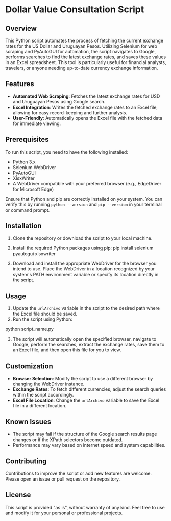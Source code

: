 # Dollar Value Consultation Script

## Overview
This Python script automates the process of fetching the current exchange rates for the US Dollar and Uruguayan Pesos. Utilizing Selenium for web scraping and PyAutoGUI for automation, the script navigates to Google, performs searches to find the latest exchange rates, and saves these values in an Excel spreadsheet. This tool is particularly useful for financial analysts, travelers, or anyone needing up-to-date currency exchange information.

## Features
- **Automated Web Scraping**: Fetches the latest exchange rates for USD and Uruguayan Pesos using Google search.
- **Excel Integration**: Writes the fetched exchange rates to an Excel file, allowing for easy record-keeping and further analysis.
- **User-Friendly**: Automatically opens the Excel file with the fetched data for immediate viewing.

## Prerequisites
To run this script, you need to have the following installed:
- Python 3.x
- Selenium WebDriver
- PyAutoGUI
- XlsxWriter
- A WebDriver compatible with your preferred browser (e.g., EdgeDriver for Microsoft Edge)

Ensure that Python and pip are correctly installed on your system. You can verify this by running `python --version` and `pip --version` in your terminal or command prompt.

## Installation
1. Clone the repository or download the script to your local machine.
2. Install the required Python packages using pip:
 pip install selenium pyautogui xlsxwriter

3. Download and install the appropriate WebDriver for the browser you intend to use. Place the WebDriver in a location recognized by your system's PATH environment variable or specify its location directly in the script.

## Usage
1. Update the `urlArchivo` variable in the script to the desired path where the Excel file should be saved.
2. Run the script using Python:

python script_name.py

3. The script will automatically open the specified browser, navigate to Google, perform the searches, extract the exchange rates, save them to an Excel file, and then open this file for you to view.

## Customization
- **Browser Selection**: Modify the script to use a different browser by changing the WebDriver instance.
- **Exchange Rates**: To fetch different currencies, adjust the search queries within the script accordingly.
- **Excel File Location**: Change the `urlArchivo` variable to save the Excel file in a different location.

## Known Issues
- The script may fail if the structure of the Google search results page changes or if the XPath selectors become outdated.
- Performance may vary based on internet speed and system capabilities.

## Contributing
Contributions to improve the script or add new features are welcome. Please open an issue or pull request on the repository.

## License
This script is provided "as is", without warranty of any kind. Feel free to use and modify it for your personal or professional projects.

